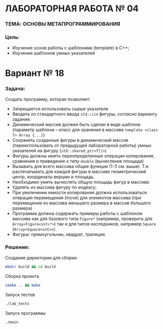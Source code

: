 # ЛАБОРАТОРНАЯ РАБОТА № 04

### ТЕМА: ОСНОВЫ МЕТАПРОГРАММИРОВАНИЯ

### Цель:
- Изучение основ работы с шаблонами (template) в C++;
- Изучение шаблонов умных указателей

# Вариант № 18
### Задача:
Создать программу, которая позволяет:
- Запрещается использовать сырые указатели
- Вводить из стандартного ввода `std::cin` фигуры, согласно варианту задания.
- Динамический массив должен быть сделан в виде шаблона (параметр шаблона – класс для хранения в массиве `template <class T> Array {...}`)
- Сохранять созданные фигуры в динамический массив (переиспользовать от предыдущей лабораторной работы) умных указателей на фигуру (`std::shared_ptr<T[]>`)
- Фигуры должны иметь переопределенные операции копирования, сравнения и приведение к типу `double` (вычисление площади)
- Вызывать для всего массива общие функции (1-3 см. выше). Т.е. распечатывать для каждой фигуры в массиве геометрический центр, координаты вершин и площадь.
- Необходимо уметь вычислять общую площадь фигур в массиве.
- Удалять из массива фигуру по индексу;
- При увеличении емкости копирования должна использоваться операция перемещения (move) для элементов массива (при перемещении из массива меньшего размера в массив большего размера)
- Программа должна содержать примеры работы с шаблоном массива как для базового типа `Figure*` (например, проверить для `Array<Figure<int>*>`) так и для типов наследников, например `Square` (`Array<Square<int>>`).
- Фигуры: прямоугольник, квадрат, трапеция.

### Решение:
Создание директории для сборки
```bash
mkdir build && cd build 
```

Сборка проекта
```bash
cmake .. && make
```

Запуск тестов
```bash
./lab_tests
```

Запуск программы
```bash
./main
```